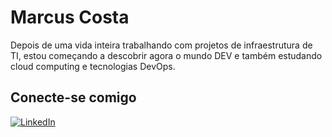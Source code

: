 # Marcus Costa

Depois de uma vida inteira trabalhando com projetos de infraestrutura de TI, estou começando a descobrir agora o     mundo DEV e também estudando cloud computing e tecnologias DevOps.

## Conecte-se comigo

[![LinkedIn](https://img.shields.io/badge/LinkedIn-blue?style=for-the-badge&logo=linkedin)](https://www.linkedin.com/in/marcusvldacosta)
